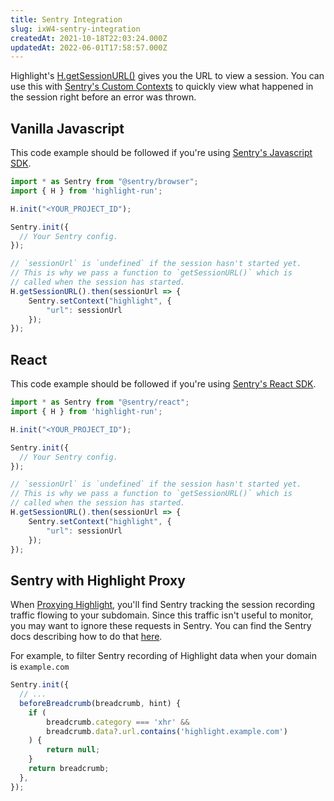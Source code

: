```yaml
---
title: Sentry Integration
slug: ixW4-sentry-integration
createdAt: 2021-10-18T22:03:24.000Z
updatedAt: 2022-06-01T17:58:57.000Z
---
```


Highlight's [H.getSessionURL()](/api/h-get-session-url) gives you the URL to view a session. You can use this with [Sentry's Custom Contexts](https://docs.sentry.io/platforms/javascript/enriching-events/context/) to quickly view what happened in the session right before an error was thrown.

## Vanilla Javascript

This code example should be followed if you're using [Sentry's Javascript SDK](https://docs.sentry.io/platforms/javascript/).

```javascript
import * as Sentry from "@sentry/browser";
import { H } from 'highlight-run';

H.init("<YOUR_PROJECT_ID");

Sentry.init({
  // Your Sentry config.
});

// `sessionUrl` is `undefined` if the session hasn't started yet.
// This is why we pass a function to `getSessionURL()` which is
// called when the session has started.
H.getSessionURL().then(sessionUrl => {
    Sentry.setContext("highlight", {
        "url": sessionUrl
    });
});

```

## React

This code example should be followed if you're using [Sentry's React SDK](https://docs.sentry.io/platforms/javascript/guides/react/enriching-events/context/).

```javascript
import * as Sentry from "@sentry/react";
import { H } from 'highlight-run';

H.init("<YOUR_PROJECT_ID");

Sentry.init({
  // Your Sentry config.
});

// `sessionUrl` is `undefined` if the session hasn't started yet.
// This is why we pass a function to `getSessionURL()` which is
// called when the session has started.
H.getSessionURL().then(sessionUrl => {
    Sentry.setContext("highlight", {
        "url": sessionUrl
    });
});

```

## Sentry with Highlight Proxy

When [Proxying Highlight](/tips/proxying-highlight), you'll find Sentry tracking the session recording traffic flowing to your subdomain. Since this traffic isn't useful to monitor, you may want to ignore these requests in Sentry. You can find the Sentry docs describing how to do that [here](https://docs.sentry.io/platforms/javascript/enriching-events/breadcrumbs/#customize-breadcrumbs).&#x20;

For example, to filter Sentry recording of Highlight data when your domain is `example.com`

```javascript
Sentry.init({
  // ...
  beforeBreadcrumb(breadcrumb, hint) {
    if (
        breadcrumb.category === 'xhr' &&
        breadcrumb.data?.url.contains('highlight.example.com')
    ) {
        return null;
    }
    return breadcrumb;
  },
});
```

